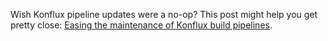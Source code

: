 Wish Konflux pipeline updates were a no-op?
This post might help you get pretty close: [Easing the maintenance of Konflux build pipelines](https://gwenneg.com/2025/04/11/konflux-remote-pipeline.html).

